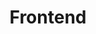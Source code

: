 ---
title: Frontend
description: Aticles on the frontend.
image:

# Badge style
style:
    background: "#2a9d8f"
    color: "#fff"
---